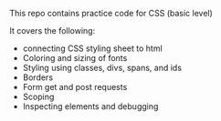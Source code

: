 This repo contains practice code for CSS (basic level)

It covers the following:
- connecting CSS styling sheet to html
- Coloring and sizing of fonts
- Styling using classes, divs, spans, and ids
- Borders
- Form get and post requests
- Scoping
- Inspecting elements and debugging
